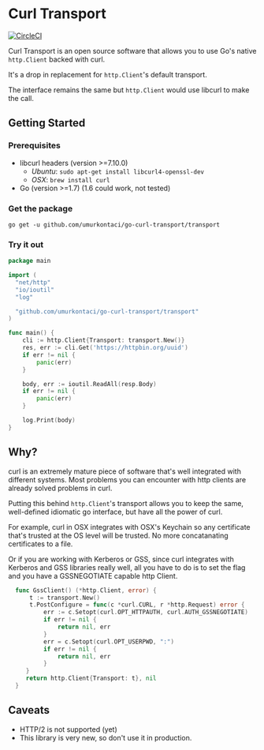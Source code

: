 # Curl Transport

[![CircleCI](https://circleci.com/gh/umurkontaci/go-curl-transport.svg?style=svg)](https://circleci.com/gh/umurkontaci/go-curl-transport)

Curl Transport is an open source software that allows you to use Go's native `http.Client` backed with curl.

It's a drop in replacement for `http.Client`'s default transport.

The interface remains the same but `http.Client` would use libcurl to make the call.


## Getting Started

### Prerequisites

- libcurl headers (version >=7.10.0)
  - *Ubuntu*: `sudo apt-get install libcurl4-openssl-dev`
  - *OSX*: `brew install curl`
- Go (version >=1.7) (1.6 could work, not tested)


### Get the package
```
go get -u github.com/umurkontaci/go-curl-transport/transport
```

### Try it out
```go
package main

import (
  "net/http"
  "io/ioutil"
  "log"

  "github.com/umurkontaci/go-curl-transport/transport"
)

func main() {
    cli := http.Client{Transport: transport.New()}
    res, err := cli.Get('https://httpbin.org/uuid')
    if err != nil {
        panic(err)
    }

    body, err := ioutil.ReadAll(resp.Body)
    if err != nil {
        panic(err)
    }

    log.Print(body)
}
```


## Why?

curl is an extremely mature piece of software that's well integrated
with different systems. Most problems you can encounter with http clients
are already solved problems in curl.

Putting this behind `http.Client`'s transport allows you to keep the same,
well-defined idiomatic go interface, but have all the power of curl.

For example, curl in OSX integrates with OSX's Keychain so any certificate
that's trusted at the OS level will be trusted. No more concatanating certificates
to a file.


Or if you are working with Kerberos or GSS, since curl integrates with Kerberos and GSS libraries really well,
all you have to do is to set the flag and you have a GSSNEGOTIATE capable http Client.

```go
  func GssClient() (*http.Client, error) {
      t := transport.New()
      t.PostConfigure = func(c *curl.CURL, r *http.Request) error {
          err := c.Setopt(curl.OPT_HTTPAUTH, curl.AUTH_GSSNEGOTIATE)
          if err != nil {
              return nil, err
          }
          err = c.Setopt(curl.OPT_USERPWD, ":")
          if err != nil {
              return nil, err
          }
     }
     return http.Client{Transport: t}, nil
  }
```


## Caveats

- HTTP/2 is not supported (yet)
- This library is very new, so don't use it in production.

